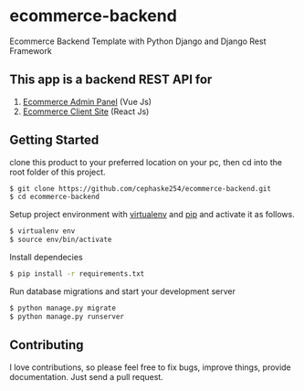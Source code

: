 # ecommerce-backend
Ecommerce  Backend Template with Python Django and Django Rest Framework

## This app is a backend REST API for
  1. [Ecommerce Admin Panel](https://github.com/cephaske254/ecommerce_admin) (Vue Js)
  2. [Ecommerce Client Site](https://github.com/cephaske254/ecomerce-frontend) (React Js)
 
 
## Getting Started

clone this product to your preferred location on your pc, then cd into the root folder of this project.
```bash
$ git clone https://github.com/cephaske254/ecommerce-backend.git
$ cd ecommerce-backend
```

Setup project environment with [virtualenv](https://virtualenv.pypa.io) and [pip](https://pip.pypa.io) and activate it as follows.
```bash
$ virtualenv env
$ source env/bin/activate
```

Install dependecies
```bash
$ pip install -r requirements.txt
```
Run database migrations and start your development server
```bash
$ python manage.py migrate
$ python manage.py runserver
```

## Contributing

I love contributions, so please feel free to fix bugs, improve things, provide documentation. Just send a pull request.
